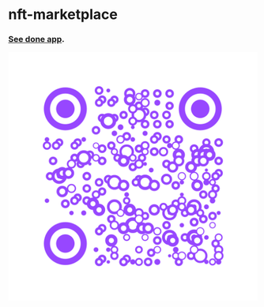 # nft-marketplace

### [See done app](https://lifiij.github.io/nft-marketplace/).

![For open site](/QRcode.png)
